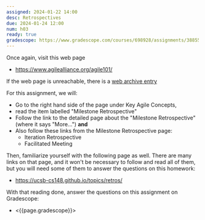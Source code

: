 ```yaml
---
assigned: 2024-01-22 14:00
desc: Retrospectives
due: 2024-01-24 12:00
num: h03
ready: true
gradescope: https://www.gradescope.com/courses/698928/assignments/3885574
---
```



Once again, visit this web page

* <https://www.agilealliance.org/agile101/>

If the web page is unreachable, there is a [web archive entry](https://web.archive.org/web/20200104185532/https://www.agilealliance.org/agile101/)

For this assignment, we will:
* Go to the right hand side of the page under Key Agile Concepts,
* read the item labelled "Milestone Retrospective"
* Follow the link to the detailed page about the "Milestone Retrospective" (where it says "More...") **and**
* Also follow these links from the Milestone Retrospective page:
   * Iteration Retrospective
   * Facilitated Meeting

Then, familiarize yourself with the following page as well.  There are many links on that page, and it won't be necessary to follow and read all of them, but you will need some of them to answer the questions on this homework:

* <https://ucsb-cs148.github.io/topics/retros/>

With that reading done, answer the questions on this assignment on Gradescope:

* <{{page.gradescope}}>
